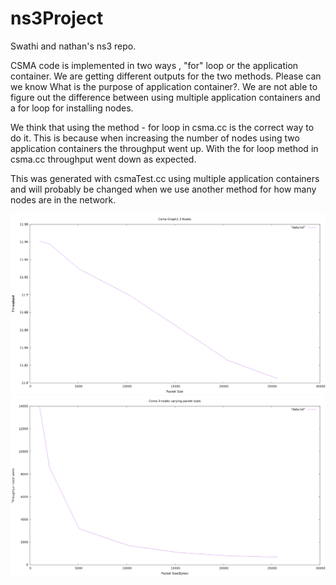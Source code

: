 # ns3Project
Swathi and nathan's ns3 repo.

CSMA code is implemented in two ways , "for" loop or the application container. We are getting different outputs for the two methods.
Please can we know What is the purpose of application container?. We are not able to figure out the difference between using multiple application containers and a for loop for installing nodes.

We think that using the method - for loop in csma.cc is the correct way to do it. This is because when increasing the number of nodes using two application containers the throughput went up.  With the for loop method in csma.cc throughput went down as expected.

This was generated with csmaTest.cc using multiple application containers and will probably be changed when we use another method for how many nodes are in the network.

![application container](graphData/csma3Nodes.png)
![ForLoop](graphData/csma1Withloop.png)